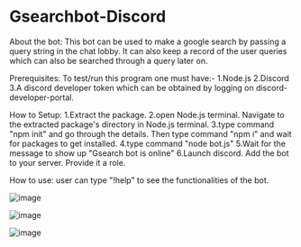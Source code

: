 # Gsearchbot-Discord

About the bot:
This bot can be used to make a google search by passing a query string in the chat lobby. It can also keep a record of the user queries which can also be searched through a query later on.

Prerequisites:
To test/run this program one must have:-
1.Node.js
2.Discord
3.A discord developer token which can be obtained by logging on discord-developer-portal.

How to Setup:
1.Extract the package.
2.open Node.js terminal. Navigate to the extracted package's directory in Node.js terminal.
3.type command "npm init" and go through the details. Then type command "npm i" and wait for packages to get installed.
4.type command "node bot.js"
5.Wait for the message to show up "Gsearch bot is online"
6.Launch discord. Add the bot to your server. Provide it a role.

How to use:
user can type "!help" to see the functionalities of the bot.

![image](https://user-images.githubusercontent.com/33172323/96592357-eef91e80-1305-11eb-821e-fe02a522e906.png)

![image](https://user-images.githubusercontent.com/33172323/96592521-1c45cc80-1306-11eb-9de9-2527889d56c4.png)

![image](https://user-images.githubusercontent.com/33172323/96592705-4e572e80-1306-11eb-932c-4a3a1d2651af.png)

